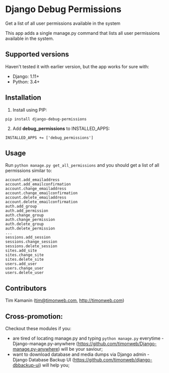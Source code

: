 # Django Debug Permissions
Get a list of all user permissions available in the system

This app adds a single manage.py command that lists all user permissions available in the system.

## Supported versions
Haven't tested it with earlier version, but the app works for sure with:

  * Django: 1.11+
  * Python: 3.4+

## Installation

1. Install using PIP:

  `pip install django-debug-permissions`

2. Add **debug_permissions** to INSTALLED_APPS:

  `INSTALLED_APPS += ['debug_permissions']`

## Usage
Run `python manage.py get_all_permissions` and you should get a list of all permissions similar to:

```
account.add_emailaddress
account.add_emailconfirmation
account.change_emailaddress
account.change_emailconfirmation
account.delete_emailaddress
account.delete_emailconfirmation
auth.add_group
auth.add_permission
auth.change_group
auth.change_permission
auth.delete_group
auth.delete_permission
...
sessions.add_session
sessions.change_session
sessions.delete_session
sites.add_site
sites.change_site
sites.delete_site
users.add_user
users.change_user
users.delete_user
```

## Contributors
Tim Kamanin (tim@timonweb.com, http://timonweb.com)

## Cross-promotion:
Checkout these modules if you:
* are tired of locating manage.py and typing `python manage.py` everytime - Django-manage.py-anywhere (https://github.com/timonweb/Django-manage.py-anywhere) will be your saviour;
* want to download database and media dumps via Django admin - Django Database Backup UI (https://github.com/timonweb/django-dbbackup-ui) will help you;
